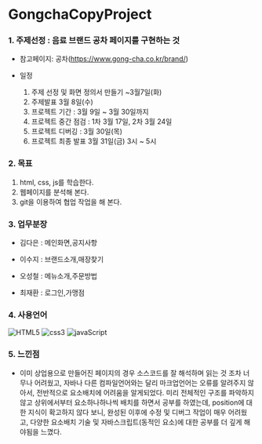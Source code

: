 # GongchaCopyProject

### 1. 주제선정 : 음료 브랜드 공차 페이지를 구현하는 것

- 참고페이지: 공차(https://www.gong-cha.co.kr/brand/)

- 일정

  1. 주제 선정 및 화면 정의서 만들기 ~3월7일(화)
  2. 주제발표 3월 8일(수)
  3. 프로젝트 기간 : 3월 9일 ~ 3월 30일까지
  4. 프로젝트 중간 점검 : 1차 3월 17일, 2차 3월 24일
  5. 프로젝트 디버깅 : 3월 30일(목)
  6. 프로젝트 최종 발표 3월 31일(금) 3시 ~ 5시

### 2. 목표

1. html, css, js를 학습한다.
2. 웹페이지를 분석해 본다.
3. git을 이용하여 협업 작업을 해 본다.

### 3. 업무분장

- 김다은 : 메인화면,공지사항

- 이수지 : 브랜드소개,매장찾기

- 오성철 : 메뉴소개,주문방법

- 최재환 : 로그인,가맹점

### 4. 사용언어

![HTML5](https://img.shields.io/badge/HTML5-blue?style=flat&logo=HTML5&logoColor=white)
![css3](https://img.shields.io/badge/css3-blue?style=flat&logo=css3&logoColor=white)
![javaScript](https://img.shields.io/badge/JavaScript-blue?style=flat&logo=JavaScript&logoColor=white)

### 5. 느낀점

- 이미 상업용으로 만들어진 페이지의 경우 소스코드를 잘 해석하며 읽는 것 조차 너무나 어려웠고, 자바나 다른 컴파일언어와는 달리 마크업언어는 오류를 알려주지 않아서, 전반적으로 요소배치에 어려움을 알게되었다. 미리 전체적인 구조를 파악하지 않고 상위에서부터 요소하나하나씩 배치를 하면서 공부를 하였는데, position에 대한 지식이 확고하지 않다 보니, 완성된 이후에 수정 및 디버그 작업이 매우 어려웠고, 다양한 요소배치 기술 및 자바스크립트(동적인 요소)에 대한 공부를 더 깊게 해야됨을 느꼈다.
